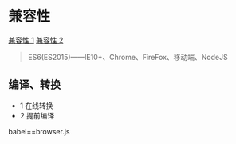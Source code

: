 # 兼容性

[兼容性 1](http://kangax.github.io/compat-table/es5/)
[兼容性 2](http://kangax.github.io/compat-table/es6/)

> ES6(ES2015)——IE10+、Chrome、FireFox、移动端、NodeJS

## 编译、转换

- 1 在线转换
- 2 提前编译

babel==browser.js
